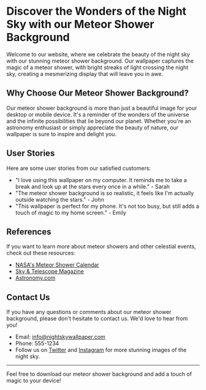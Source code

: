 <!--font:Barlow Condensed-->

# Discover the Wonders of the Night Sky with our Meteor Shower Background

Welcome to our website, where we celebrate the beauty of the night sky with our stunning meteor shower background. Our wallpaper captures the magic of a meteor shower, with bright streaks of light crossing the night sky, creating a mesmerizing display that will leave you in awe.

## Why Choose Our Meteor Shower Background?

Our meteor shower background is more than just a beautiful image for your desktop or mobile device. It's a reminder of the wonders of the universe and the infinite possibilities that lie beyond our planet. Whether you're an astronomy enthusiast or simply appreciate the beauty of nature, our wallpaper is sure to inspire and delight you.

## User Stories

Here are some user stories from our satisfied customers:

- "I love using this wallpaper on my computer. It reminds me to take a break and look up at the stars every once in a while." - Sarah
- "The meteor shower background is so realistic, it feels like I'm actually outside watching the stars." - John
- "This wallpaper is perfect for my phone. It's not too busy, but still adds a touch of magic to my home screen." - Emily

## References

If you want to learn more about meteor showers and other celestial events, check out these resources:

- [NASA's Meteor Shower Calendar](#)
- [Sky & Telescope Magazine](#)
- [Astronomy.com](#)

## Contact Us

If you have any questions or comments about our meteor shower background, please don't hesitate to contact us. We'd love to hear from you!

- Email: [info@nightskywallpaper.com](mailto:info@nightskywallpaper.com)
- Phone: 555-1234
- Follow us on [Twitter](#) and [Instagram](#) for more stunning images of the night sky. 

---
Feel free to download our meteor shower background and add a touch of magic to your device!

<!--

Write me content for website with wallpaper which alt text is:

"A photograph of a meteor shower, with bright streaks of light crossing the night sky."

The name/title of the page should not be 1:1 copy of the alt text but rather a real content of the website which is using this wallpaper.

- Use markdown format 
- Start with heading
- Heading should be short and concise
- The content should look like a real website 
- The website should not be about the wallpaper, wallpaper is just a related background
- Heading should be contain work "wallpaper" or "background"
- Include real sections like references, contact, user stories, etc. use things relevant to the page purpose.
- Feel free to use structure like headings, bullets, numbering, blockquotes, paragraphs, horizontal lines, etc.
- You can use formatting like bold or _italic_
- You can include UTF-8 emojis
- Links should be only #hash anchors (and you can refer to the document itself)
- Do not include images


---


# Discover the Wonders of the Night Sky with our Meteor Shower Background

Welcome to our website, where we celebrate the beauty of the night sky with our stunning meteor shower background. Our wallpaper captures the magic of a meteor shower, with bright streaks of light crossing the night sky, creating a mesmerizing display that will leave you in awe.

## Why Choose Our Meteor Shower Background?

Our meteor shower background is more than just a beautiful image for your desktop or mobile device. It's a reminder of the wonders of the universe and the infinite possibilities that lie beyond our planet. Whether you're an astronomy enthusiast or simply appreciate the beauty of nature, our wallpaper is sure to inspire and delight you.

## User Stories

Here are some user stories from our satisfied customers:

- "I love using this wallpaper on my computer. It reminds me to take a break and look up at the stars every once in a while." - Sarah
- "The meteor shower background is so realistic, it feels like I'm actually outside watching the stars." - John
- "This wallpaper is perfect for my phone. It's not too busy, but still adds a touch of magic to my home screen." - Emily

## References

If you want to learn more about meteor showers and other celestial events, check out these resources:

- [NASA's Meteor Shower Calendar](#)
- [Sky & Telescope Magazine](#)
- [Astronomy.com](#)

## Contact Us

If you have any questions or comments about our meteor shower background, please don't hesitate to contact us. We'd love to hear from you!

- Email: [info@nightskywallpaper.com](mailto:info@nightskywallpaper.com)
- Phone: 555-1234
- Follow us on [Twitter](#) and [Instagram](#) for more stunning images of the night sky. 

---
Feel free to download our meteor shower background and add a touch of magic to your device!

-->
